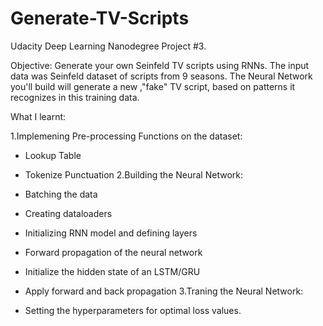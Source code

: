 # Generate-TV-Scripts
Udacity Deep Learning Nanodegree Project #3.

Objective: Generate your own Seinfeld TV scripts using RNNs. The input data was Seinfeld dataset of scripts from 9 seasons. The Neural Network you'll build will generate a new ,"fake" TV script, based on patterns it recognizes in this training data.

What I learnt:

1.Implemening Pre-processing Functions on the dataset:

 * Lookup Table
 * Tokenize Punctuation
2.Building the Neural Network:

 * Batching the data
 * Creating dataloaders
 * Initializing RNN model and defining layers
 * Forward propagation of the neural network
 * Initialize the hidden state of an LSTM/GRU
 * Apply forward and back propagation
3.Traning the Neural Network:

 * Setting the hyperparameters for optimal loss values.
